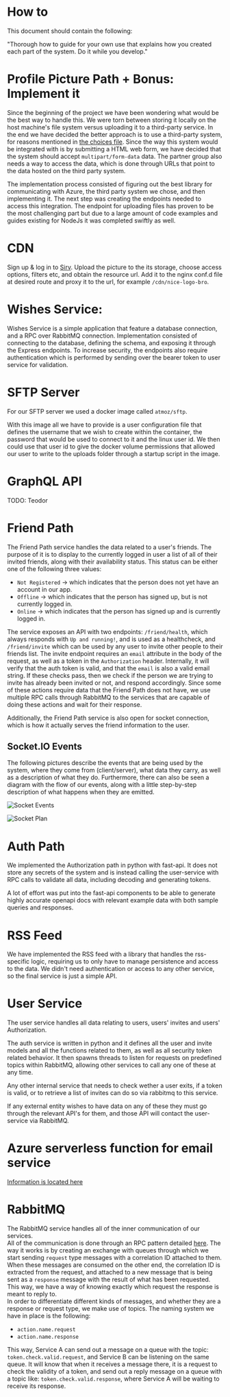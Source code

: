 # How to
This document should contain the following:

"Thorough how to guide for your own use that explains how you created each part of the system. Do it while you develop."

# Profile Picture Path + Bonus: Implement it
Since the beginning of the project we have been wondering what would be the best way to handle this.
We were torn between storing it locally on the host machine's file system versus uploading it to a third-party service.
In the end we have decided the better approach is to use a third-party system, for reasons mentioned in [the choices file](choices.md).
Since the way this system would be integrated with is by submitting a HTML web form, we have decided that the system should accept
`multipart/form-data` data.
The partner group also needs a way to access the data, which is done through URLs that point to the data hosted on the third party system.

The implementation process consisted of figuring out the best library for communicating with Azure, the third party system we chose, and then implementing it.
The next step was creating the endpoints needed to access this integration. The endpoint for uploading files has proven to be the most challenging part
but due to a large amount of code examples and guides existing for NodeJs it was completed swiftly as well.

# CDN
Sign up & log in to [Sirv](https://sirv.com/). Upload the picture to the its storage, choose access options, filters etc, and obtain the resource url.
Add it to the nginx conf.d file at desired route and proxy it to the url, for example `/cdn/nice-logo-bro`.



# Wishes Service:
Wishes Service is a simple application that feature a database connection, and a RPC over RabbitMQ connection. Implementation consisted of connecting to the database, defining the schema, and exposing it through the Express endpoints.
To increase security, the endpoints also require authentication which is performed by sending over the bearer token to user service for validation.

# SFTP Server
For our SFTP server we used a docker image called `atmoz/sftp`.

With this image all we have to provide is a user configuration file that
defines the username that we wish to create within the container, the password
that would be used to connect to it and the linux user id. We then could use
that user id to give the docker volume permissions that allowed our user to
write to the uploads folder through a startup script in the image.

# GraphQL API
TODO: Teodor

# Friend Path
The Friend Path service handles the data related to a user's friends. The purpose of it is to display to the currently logged in user a
list of all of their invited friends, along with their availability status. This status can be either one of the following three values:
- `Not Registered` -> which indicates that the person does not yet have an account in our app.
- `Offline` -> which indicates that the person has signed up, but is not currently logged in.
- `Online` -> which indicates that the person has signed up and is currently logged in.

The service exposes an API with two endpoints: `/friend/health`, which always responds with `Up and running!`, and is used as a healthcheck, and 
`/friend/invite` which can be used by any user to invite other people to their friends list.
The invite endpoint requires an `email` attribute in the body of the request, as well as a token in the `Authorization` header. Internally, it will
verify that the auth token is valid, and that the `email` is also a valid email string. If these checks pass, then we check if the person we are trying to invite has already
been invited or not, and respond accordingly.
Since some of these actions require data that the Friend Path does not have, we use multiple RPC calls through RabbitMQ to the services that are capable of doing these actions
and wait for their response.

Additionally, the Friend Path service is also open for socket connection, which is how it actually serves the friend information to the user.

## Socket.IO Events

The following pictures describe the events that are being used by the system,
where they come from (client/server), what data they carry, as well as a description of what they do. Furthermore, there can also be seen a diagram with the flow of our events, along with a little step-by-step description of what happens when they are emitted.

![Socket Events](./images/socket/flow-socket-plan.png)


![Socket Plan](./images/socket/socket-diagram-socket-plan.png)

# Auth Path
We implemented the Authorization path in python with fast-api. It does not
store any secrets of the system and is instead calling the user-service with
RPC calls to validate all data, including decoding and generating tokens.

A lot of effort was put into the fast-api components to be able to generate
highly accurate openapi docs with relevant example data with both sample 
queries and responses.

# RSS Feed
We have implemented the RSS feed with a library that handles the rss-specific logic, requiring us to only have to manage
persistence and access to the data. We didn't need authentication or access to any other service, so the final service is
just a simple API.

# User Service
The user service handles all data relating to users, users' invites and users'
Authorization.

The auth service is written in python and it defines all the user and invite 
models and all the functions related to them, as well as all security token
related behavior. It then spawns threads to listen for requests on predefined
topics within RabbitMQ, allowing other services to call any one of these at any
time.

Any other internal service that needs to check wether a user exits, if a token 
is valid, or to retrieve a list of invites can do so via rabbitmq to this 
service.

If any external entity wishes to have data on any of these they must go through
the relevant API's for them, and those API will contact the user-service via
RabbitMQ.

# Azure serverless function for email service
[Information is located here](./../apps/email-service/README.md)

# RabbitMQ
The RabbitMQ service handles all of the inner communication of our services.\
All of the communication is done through an RPC pattern detailed [here](https://www.rabbitmq.com/tutorials/tutorial-six-javascript.html). 
The way it works is by creating an exchange with queues through which we start sending `request` type messages with a correlation ID attached to them. 
When these messages are consumed on the other end, the correlation ID is extracted from the request, and attached to a new message that is being sent 
as a `response` message with the result of what has been requested.\
This way, we have a way of knowing exactly which request the response is meant to reply to.\
In order to differentiate different kinds of messages, and whether they are a response or request type, we make use of topics. 
The naming system we have in place is the following:
- `action.name.request`
- `action.name.response`

This way, Service A can send out a message on a queue with the topic: `token.check.valid.request`, and Service B can be listening on the same queue. 
It will know that when it receives a message there, it is a request to check the validity of a token, and send out a reply message on a queue with a 
topic like: `token.check.valid.response`, where Service A will be waiting to receive its response.
